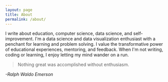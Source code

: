 ```yaml
---
layout: page
title: About
permalink: /about/
---
```


I write about education, computer science, data science, and self-improvement. I'm a data science and data visualization enthusiast with a penchant for learning and problem solving. I value the transformative power of educational experiences, mentoring, and feedback. When I'm not writing, coding or learning, I enjoy letting my mind wander on a run.

> Nothing great was accomplished without enthusiasm.

*-Ralph Waldo Emerson*